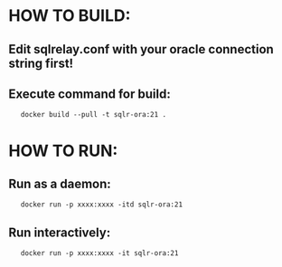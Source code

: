 # HOW TO BUILD:
##     Edit sqlrelay.conf with your oracle connection string first!
##     Execute command for build:
       docker build --pull -t sqlr-ora:21 . 

# HOW TO RUN:
##     Run as a daemon:
       docker run -p xxxx:xxxx -itd sqlr-ora:21

##     Run interactively:
       docker run -p xxxx:xxxx -it sqlr-ora:21
